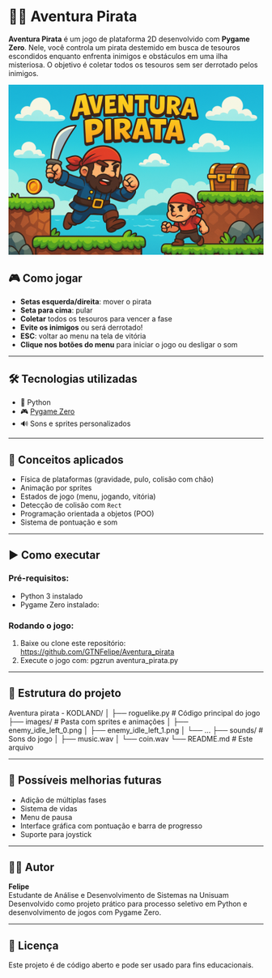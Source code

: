 # 🏴‍☠️ Aventura Pirata

**Aventura Pirata** é um jogo de plataforma 2D desenvolvido com **Pygame Zero**. Nele, você controla um pirata destemido em busca de tesouros escondidos enquanto enfrenta inimigos e obstáculos em uma ilha misteriosa. O objetivo é coletar todos os tesouros sem ser derrotado pelos inimigos.

<p align="center">
  <img src="Aventura pirata - KODLAND/images/capa.png" alt="Capa do Jogo Aventura Pirata" width="600"/>
</p>


## 🎮 Como jogar

- **Setas esquerda/direita**: mover o pirata
- **Seta para cima**: pular
- **Coletar** todos os tesouros para vencer a fase
- **Evite os inimigos** ou será derrotado!
- **ESC**: voltar ao menu na tela de vitória
- **Clique nos botões do menu** para iniciar o jogo ou desligar o som

---

## 🛠 Tecnologias utilizadas

- 🐍 Python
- 🎮 [Pygame Zero](https://pygame-zero.readthedocs.io/en/stable/)
- 🔊 Sons e sprites personalizados

---

## 🧠 Conceitos aplicados

- Física de plataformas (gravidade, pulo, colisão com chão)
- Animação por sprites
- Estados de jogo (menu, jogando, vitória)
- Detecção de colisão com `Rect`
- Programação orientada a objetos (POO)
- Sistema de pontuação e som

---

## ▶️ Como executar

### Pré-requisitos:
- Python 3 instalado
- Pygame Zero instalado:  

### Rodando o jogo:
1. Baixe ou clone este repositório: https://github.com/GTNFelipe/Aventura_pirata
2. Execute o jogo com: pgzrun aventura_pirata.py


---

## 📁 Estrutura do projeto

Aventura pirata - KODLAND/
│
├── roguelike.py # Código principal do jogo
├── images/ # Pasta com sprites e animações
│ ├── enemy_idle_left_0.png
│ ├── enemy_idle_left_1.png
│ └── ...
├── sounds/ # Sons do jogo
│ ├── music.wav
│ └── coin.wav
└── README.md # Este arquivo


---

## 🧩 Possíveis melhorias futuras

- Adição de múltiplas fases
- Sistema de vidas
- Menu de pausa
- Interface gráfica com pontuação e barra de progresso
- Suporte para joystick

---

## 🧑‍💻 Autor

**Felipe**  
Estudante de Análise e Desenvolvimento de Sistemas na Unisuam  
Desenvolvido como projeto prático para processo seletivo em Python e desenvolvimento de jogos com Pygame Zero.

---

## 📜 Licença

Este projeto é de código aberto e pode ser usado para fins educacionais.



   
